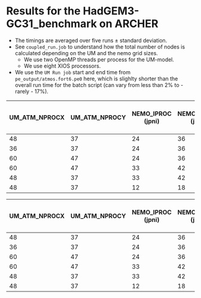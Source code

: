 # Results for the HadGEM3-GC31_benchmark on ARCHER

* The timings are averaged over five runs ± standard deviation.
* See ```coupled_run.job``` to understand how the total number of nodes is calculated depending on the UM and the nemo grid sizes.
  * We use two OpenMP threads per process for the UM-model.
  * We use eight XIOS processors.
 * We use the ```UM Run job``` start and end time from ```pe_output/atmos.fort6.pe0``` here, which is slighlty shorter than the overall run time for the batch script (can vary from less than 2% to - rarely - 17%).

UM_ATM_NPROCX | UM_ATM_NPROCY| NEMO_IPROC (jpni) | NEMO_JPROC (jpnj) | total number of nodes | UM time (sec)| total run time(s)
---- | -------|--------|---------|--------|----------|---------------
 48 | 37 | 24 |36 | 189 | 1569.80±88.53 | 1667.20±82.46
 36 | 37 | 24 |36 | 152 | 1801.60±106.90 | 1877.00±93.74
 60 | 47 | 24 |36 | 276 | 1484.20±71.26 | 1651.80±71.60
 60 | 47 | 33 |42 | 298 | 1579.00±119.66 | 1761.40±155.40
 48 | 37 | 33 |42 | 211 | 1680.00±148.16| 1797.00±141.30
 48 | 37 | 12 |18 | 168 | 1793.80±24.55 | 1864.00±16.17
 
 
UM_ATM_NPROCX | UM_ATM_NPROCY| NEMO_IPROC (jpni) | NEMO_JPROC (jpnj) | total number of nodes | UM time (sec)| total run time(s)
---- | -------|--------|---------|--------|----------|---------------
 48 | 37 | 24 |36 | 189 |  1491,1484,1620,1561,1639| 1667.20±82.46
 36 | 37 | 24 |36 | 152 |  1883,1680,1934,1720,1791| 1877.00±93.74
 60 | 47 | 24 |36 | 276 |  1484,1529,1528,1519,1361| 1651.80±71.60
 60 | 47 | 33 |42 | 298 |  1770,1603,1557,1459,1506| 1761.40±155.40
 48 | 37 | 33 |42 | 211 |  1924,1578,1610,1572,1716| 1797.00±141.30
 48 | 37 | 12 |18 | 168 |  1777,1770,1830,1785,1843| 1864.00±16.17

